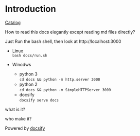 # Introduction

[Catalog](_sidebar.md)


How to read this docs elegantly except reading md files directly?

Just Run the bash shell, then look at http://localhost:3000  
- Linux  
`bash docs/run.sh`

- Winodws  
    - python 3  
        `cd docs && python -m http.server 3000`
    - python 2  
        `cd docs && python -m SimpleHTTPServer 3000`
    - docsify  
        `docsify serve docs`

what is it?

who make it?

Powered by [docsify](https://github.com/docsifyjs/docsify)
